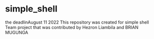 # simple_shell
the deadlinAugust 11 2022
 This repository was created for simple shell Team project that was contributed by Hezron Liambila and BRIAN MUGUNGA 
